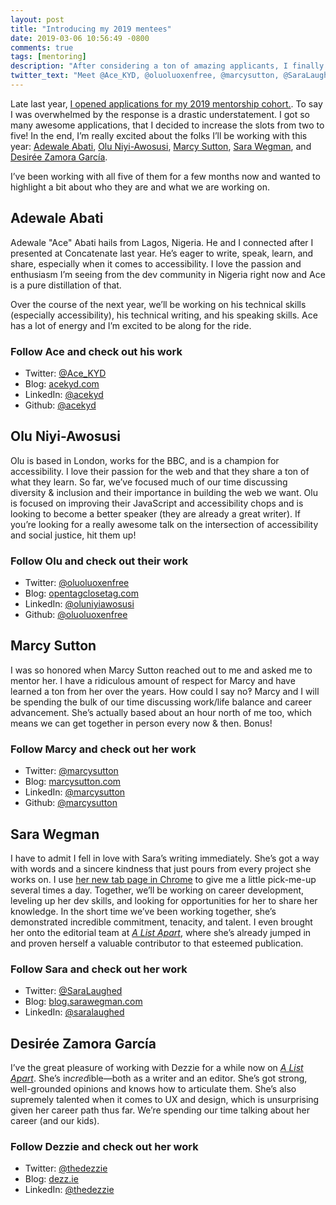 ```yaml
---
layout: post
title: "Introducing my 2019 mentees"
date: 2019-03-06 10:56:49 -0800
comments: true
tags: [mentoring]
description: "After considering a ton of amazing applicants, I finally selected my 2019 mentee cohort. They are Adewale Abati, Olu Niyi-Awosusi, Marcy Sutton, Sara Wegman, and Desirée Zamora García."
twitter_text: "Meet @Ace_KYD, @oluoluoxenfree, @marcysutton, @SaraLaughed, @thedezzie, my 2019 mentees"
---
```


Late last year, [I opened applications for my 2019 mentorship cohort.](https://www.aaron-gustafson.com/notebook/mentorship-2018-2019/). To say I was overwhelmed by the response is a drastic understatement. I got so many awesome applications, that I decided to increase the slots from two to five! In the end, I’m really excited about the folks I’ll be working with this year: [Adewale Abati](https://twitter.com/Ace_KYD), [Olu Niyi-Awosusi](https://twitter.com/oluoluoxenfree), [Marcy Sutton](https://twitter.com/marcysutton), [Sara Wegman](https://twitter.com/SaraLaughed), and [Desirée Zamora García](https://twitter.com/thedezzie).

I’ve been working with all five of them for a few months now and wanted to highlight a bit about who they are and what we are working on.

<!-- more -->

## Adewale Abati

Adewale "Ace" Abati hails from Lagos, Nigeria. He and I connected after I presented at Concatenate last year. He’s eager to write, speak, learn, and share, especially when it comes to accessibility. I love the passion and enthusiasm I’m seeing from the dev community in Nigeria right now and Ace is a pure distillation of that.

Over the course of the next year, we’ll be working on his technical skills (especially accessibility), his technical writing, and his speaking skills. Ace has a lot of energy and I’m excited to be along for the ride.

### Follow Ace and check out his work

* Twitter: [@Ace_KYD](https://twitter.com/Ace_KYD)
* Blog: [acekyd.com](https://www.acekyd.com/posts/)
* LinkedIn: [@acekyd](https://www.linkedin.com/in/acekyd/)
* Github: [@acekyd](https://github.com/acekyd/)

## Olu Niyi-Awosusi

Olu is based in London, works for the BBC, and is a champion for accessibility. I love their passion for the web and that they share a ton of what they learn. So far, we’ve focused much of our time discussing diversity & inclusion and their importance in building the web we want. Olu is focused on improving their JavaScript and accessibility chops and is looking to become a better speaker (they are already a great writer). If you’re looking for a really awesome talk on the intersection of accessibility and social justice, hit them up!

### Follow Olu and check out their work

* Twitter: [@oluoluoxenfree](https://twitter.com/oluoluoxenfree)
* Blog: [opentagclosetag.com](https://www.opentagclosetag.com/)
* LinkedIn: [@oluniyiawosusi](https://linkedin.com/in/oluniyiawosusi)
* Github: [@oluoluoxenfree](https://github.com/oluoluoxenfree)

## Marcy Sutton

I was so honored when Marcy Sutton reached out to me and asked me to mentor her. I have a ridiculous amount of respect for Marcy and have learned a ton from her over the years. How could I say no‽ Marcy and I will be spending the bulk of our time discussing work/life balance and career advancement. She’s actually based about an hour north of me too, which means we can get together in person every now & then. Bonus!

### Follow Marcy and check out her work

* Twitter: [@marcysutton](https://twitter.com/marcysutton)
* Blog: [marcysutton.com](https://marcysutton.com/)
* LinkedIn: [@marcysutton](https://linkedin.com/in/marcysutton)
* Github: [@marcysutton](https://github.com/marcysutton)

## Sara Wegman

I have to admit I fell in love with Sara’s writing immediately. She’s got a way with words and a sincere kindness that just pours from every project she works on. I use [her new tab page in Chrome](https://chrome.google.com/webstore/detail/compliment-dash/eajkjmekalfpnjefbfamhljegbipjkbl?hl=en) to give me a little pick-me-up several times a day. Together, we’ll be working on career development, leveling up her dev skills, and looking for opportunities for her to share her knowledge. In the short time we’ve been working together, she’s demonstrated incredible commitment, tenacity, and talent. I even brought her onto the editorial team at [<cite>A List Apart</cite>](https://alistapart.com), where she’s already jumped in and proven herself a valuable contributor to that esteemed publication.

### Follow Sara and check out her work

* Twitter: [@SaraLaughed](https://twitter.com/SaraLaughed)
* Blog: [blog.sarawegman.com](https://blog.sarawegman.com/)
* LinkedIn: [@saralaughed](https://linkedin.com/in/saralaughed)

## Desirée Zamora García

I’ve the great pleasure of working with Dezzie for a while now on [<cite>A List Apart</cite>](https://alistapart.com). She’s in*cred*ible—both as a writer and an editor. She’s got strong, well-grounded opinions and knows how to articulate them. She’s also supremely talented when it comes to UX and design, which is unsurprising given her career path thus far. We’re spending our time talking about her career (and our kids).

### Follow Dezzie and check out her work

* Twitter: [@thedezzie](https://twitter.com/thedezzie)
* Blog: [dezz.ie](https://dezz.ie/)
* LinkedIn: [@thedezzie](https://linkedin.com/in/thedezzie)
